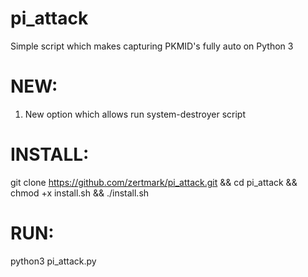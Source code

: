# pi_attack
Simple script which makes capturing PKMID's fully auto on Python 3          
# NEW:                        
 1) New option which allows run system-destroyer script                             
# INSTALL:                                                                     
git clone https://github.com/zertmark/pi_attack.git && cd pi_attack && chmod +x install.sh && ./install.sh                         
# RUN:                           
python3 pi_attack.py                             
